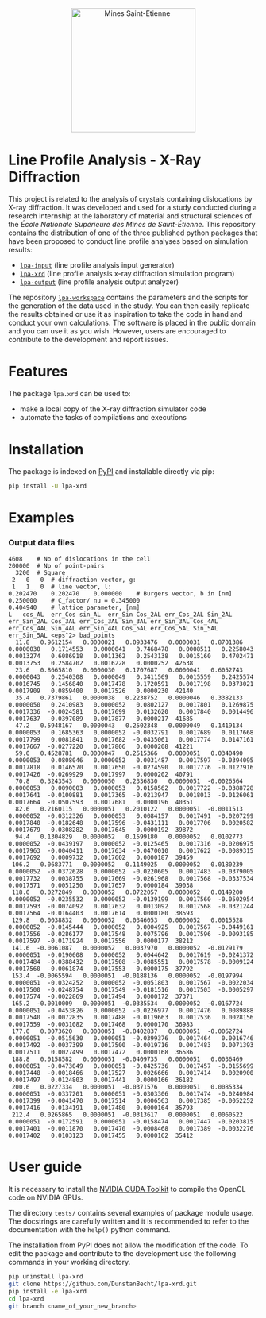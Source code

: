 <div align="center">
  <img width="250" src="https://dunstan.becht.network/views/signatures/mines.svg" alt="Mines Saint-Etienne">
</div>

# Line Profile Analysis - X-Ray Diffraction

This project is related to the analysis of crystals containing dislocations by X-ray diffraction. It was developed and used for a study conducted during a research internship at the laboratory of material and structural sciences of the *École Nationale Supérieure des Mines de Saint-Étienne*. This repository contains the distribution of one of the three published python packages that have been proposed to conduct line profile analyses based on simulation results:
* [`lpa-input`](https://github.com/DunstanBecht/lpa-input) (line profile analysis input generator)
* [`lpa-xrd`](https://github.com/DunstanBecht/lpa-xrd) (line profile analysis x-ray diffraction simulation program)
* [`lpa-output`](https://github.com/DunstanBecht/lpa-output) (line profile analysis output analyzer)

The repository [`lpa-workspace`](https://github.com/DunstanBecht/lpa-workspace) contains the parameters and the scripts for the generation of the data used in the study. You can then easily replicate the results obtained or use it as inspiration to take the code in hand and conduct your own calculations. The software is placed in the public domain and you can use it as you wish. However, users are encouraged to contribute to the development and report issues.

# Features

The package `lpa.xrd` can be used to:
* make a local copy of the X-ray diffraction simulator code
* automate the tasks of compilations and executions

# Installation

The package is indexed on [PyPI](https://pypi.org/project/lpa-xrd/) and installable directly via pip:
```bash
pip install -U lpa-xrd
```

# Examples

### Output data files
```
4608	# No of dislocations in the cell
200000	# Np of point-pairs
  3200	# Square
 2	 0	 0	# diffraction vector, g:
 1	 1	 0	# line vector, l:
0.202470	0.202470	0.000000	# Burgers vector, b in [nm]
0.250000	# C_factor/ nu = 0.345000
0.404940	# lattice parameter, [nm]
L	cos_AL	err_Cos	sin_AL	err_Sin	Cos_2AL	err_Cos_2AL	Sin_2AL	err_Sin_2AL	Cos_3AL	err_Cos_3AL	Sin_3AL	err_Sin_3AL	Cos_4AL	err_Cos_4AL	Sin_4AL	err_Sin_4AL	Cos_5AL	err_Cos_5AL	Sin_5AL	err_Sin_5AL	<eps^2>	bad_points
  11.8	 0.9612154	 0.0000021	 0.0933476	 0.0000031	 0.8701386	 0.0000030	 0.1714553	 0.0000041	 0.7468478	 0.0008511	 0.2258043	 0.0013274	 0.6086918	 0.0011362	 0.2543138	 0.0015160	 0.4702471	 0.0013753	 0.2584702	 0.0016228	 0.0000252	42638
  23.6	 0.8665810	 0.0000030	 0.1707687	 0.0000041	 0.6052743	 0.0000043	 0.2540308	 0.0000049	 0.3411569	 0.0015559	 0.2425574	 0.0016745	 0.1456840	 0.0017478	 0.1720591	 0.0017198	 0.0373021	 0.0017909	 0.0859400	 0.0017526	 0.0000230	42140
  35.4	 0.7379861	 0.0000038	 0.2238752	 0.0000046	 0.3382133	 0.0000050	 0.2410983	 0.0000052	 0.0802127	 0.0017801	 0.1269875	 0.0017336	-0.0024581	 0.0017699	 0.0132620	 0.0017840	 0.0014496	 0.0017637	-0.0397089	 0.0017877	 0.0000217	41685
  47.2	 0.5948167	 0.0000043	 0.2502348	 0.0000049	 0.1419134	 0.0000053	 0.1685363	 0.0000052	-0.0032791	 0.0017689	 0.0117668	 0.0017799	 0.0081841	 0.0017682	-0.0435061	 0.0017774	 0.0147161	 0.0017667	-0.0277220	 0.0017806	 0.0000208	41221
  59.0	 0.4528781	 0.0000047	 0.2515366	 0.0000051	 0.0340490	 0.0000053	 0.0808046	 0.0000052	 0.0031487	 0.0017597	-0.0394095	 0.0017818	 0.0146570	 0.0017650	-0.0274590	 0.0017776	-0.0127916	 0.0017426	-0.0269929	 0.0017997	 0.0000202	40791
  70.8	 0.3243543	 0.0000050	 0.2336830	 0.0000051	-0.0026564	 0.0000053	 0.0090003	 0.0000053	 0.0158562	 0.0017722	-0.0388728	 0.0017641	-0.0100881	 0.0017365	-0.0213947	 0.0018013	-0.0126061	 0.0017664	-0.0507593	 0.0017681	 0.0000196	40351
  82.6	 0.2160115	 0.0000051	 0.2010122	 0.0000051	-0.0011513	 0.0000052	-0.0312326	 0.0000053	 0.0084157	 0.0017491	-0.0207299	 0.0017840	-0.0182648	 0.0017596	-0.0431111	 0.0017706	 0.0020582	 0.0017679	-0.0308282	 0.0017645	 0.0000192	39872
  94.4	 0.1304829	 0.0000052	 0.1599180	 0.0000052	 0.0102773	 0.0000052	-0.0439197	 0.0000052	-0.0125465	 0.0017316	-0.0206975	 0.0017963	-0.0040411	 0.0017634	-0.0470010	 0.0017622	-0.0089315	 0.0017692	 0.0009732	 0.0017602	 0.0000187	39459
 106.2	 0.0683771	 0.0000052	 0.1149025	 0.0000052	 0.0180239	 0.0000052	-0.0372628	 0.0000052	-0.0220605	 0.0017483	-0.0379005	 0.0017732	 0.0038755	 0.0017669	-0.0261968	 0.0017568	-0.0337534	 0.0017571	 0.0051250	 0.0017657	 0.0000184	39038
 118.0	 0.0272849	 0.0000052	 0.0722057	 0.0000052	 0.0149200	 0.0000052	-0.0235532	 0.0000052	-0.0139199	 0.0017560	-0.0502954	 0.0017593	-0.0074092	 0.0017632	 0.0013092	 0.0017568	-0.0321244	 0.0017564	-0.0164403	 0.0017614	 0.0000180	38593
 129.8	 0.0038832	 0.0000052	 0.0346053	 0.0000052	 0.0015528	 0.0000052	-0.0145444	 0.0000052	 0.0004925	 0.0017567	-0.0449161	 0.0017556	-0.0286177	 0.0017548	 0.0075796	 0.0017596	-0.0093185	 0.0017597	-0.0171924	 0.0017556	 0.0000177	38212
 141.6	-0.0061087	 0.0000052	 0.0037970	 0.0000052	-0.0129179	 0.0000051	-0.0190608	 0.0000052	 0.0044642	 0.0017619	-0.0241372	 0.0017484	-0.0388432	 0.0017508	-0.0085551	 0.0017578	-0.0009124	 0.0017560	-0.0061874	 0.0017553	 0.0000175	37792
 153.4	-0.0065594	 0.0000051	-0.0188136	 0.0000052	-0.0197994	 0.0000051	-0.0324252	 0.0000052	-0.0051803	 0.0017567	-0.0022034	 0.0017500	-0.0248754	 0.0017549	-0.0181516	 0.0017503	-0.0005297	 0.0017574	-0.0022869	 0.0017494	 0.0000172	37371
 165.2	-0.0010009	 0.0000051	-0.0335534	 0.0000052	-0.0167724	 0.0000051	-0.0453826	 0.0000052	-0.0226977	 0.0017476	 0.0089888	 0.0017540	-0.0072835	 0.0017488	-0.0119663	 0.0017536	 0.0028156	 0.0017559	-0.0031082	 0.0017468	 0.0000170	36983
 177.0	 0.0073620	 0.0000051	-0.0402837	 0.0000051	-0.0062724	 0.0000051	-0.0515630	 0.0000051	-0.0399376	 0.0017464	 0.0016746	 0.0017492	-0.0037399	 0.0017500	-0.0019716	 0.0017483	 0.0071393	 0.0017511	 0.0027499	 0.0017472	 0.0000168	36586
 188.8	 0.0158582	 0.0000051	-0.0409735	 0.0000051	 0.0036469	 0.0000051	-0.0473049	 0.0000051	-0.0425736	 0.0017457	-0.0155699	 0.0017448	-0.0018466	 0.0017527	 0.0026666	 0.0017414	 0.0020900	 0.0017497	 0.0124803	 0.0017441	 0.0000166	36182
 200.6	 0.0227334	 0.0000051	-0.0371576	 0.0000051	 0.0085334	 0.0000051	-0.0337201	 0.0000051	-0.0303306	 0.0017474	-0.0240984	 0.0017399	-0.0041470	 0.0017514	 0.0006563	 0.0017385	-0.0052252	 0.0017416	 0.0134191	 0.0017480	 0.0000164	35793
 212.4	 0.0265865	 0.0000051	-0.0313617	 0.0000051	 0.0060522	 0.0000051	-0.0172591	 0.0000051	-0.0158474	 0.0017447	-0.0203815	 0.0017401	-0.0011870	 0.0017470	-0.0008468	 0.0017389	-0.0032276	 0.0017402	 0.0103123	 0.0017455	 0.0000162	35412
```

# User guide

It is necessary to install the [NVIDIA CUDA Toolkit](https://developer.nvidia.com/cuda-downloads) to compile the OpenCL code on NVIDIA GPUs.

The directory `tests/` contains several examples of package module usage. The docstrings are carefully written and it is recommended to refer to the documentation with the `help()` python command.

The installation from PyPI does not allow the modification of the code. To edit the package and contribute to the development use the following commands in your working directory.
```bash
pip uninstall lpa-xrd
git clone https://github.com/DunstanBecht/lpa-xrd.git
pip install -e lpa-xrd
cd lpa-xrd
git branch <name_of_your_new_branch>
```
